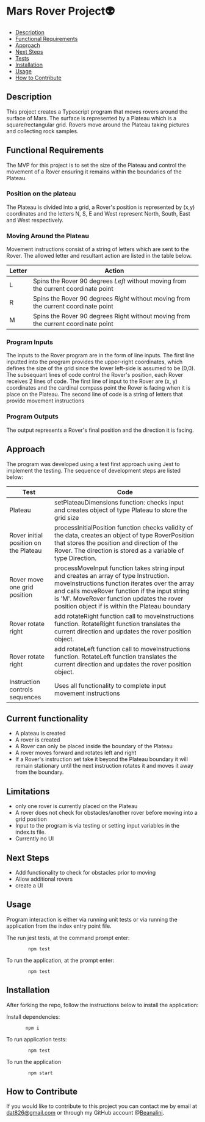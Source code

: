 # Mars Rover Project👽

- [Description](#description)
- [Functional Requirements](#functional-requirements)
- [Approach](#approach)
- [Next Steps](#next-steps)
- [Tests](#tests)
- [Installation](install)
- [Usage](#usage)
- [How to Contribute](#constribute)

## Description

This project creates a Typescript program that moves rovers around the surface of Mars. The surface is represented by a Plateau which is a square/rectangular grid. Rovers move around the Plateau taking pictures and collecting rock samples.

## Functional Requirements

The MVP for this project is to set the size of the Plateau and control the movement of a Rover ensuring it remains within the boundaries of the Plateau.

### Position on the plateau

The Plateau is divided into a grid, a Rover's position is represented by (x,y) coordinates and the letters N, S, E and West represent North, South, East and West respectively.

### Moving Around the Plateau

Movement instructions consist of a string of letters which are sent to the Rover. The allowed letter and resultant action are listed in the table below.

| Letter | Action                                                                              |
| ------ | ----------------------------------------------------------------------------------- |
| L      | Spins the Rover 90 degrees _Left_ without moving from the current coordinate point  |
| R      | Spins the Rover 90 degrees _Right_ without moving from the current coordinate point |
| M      | Spins the Rover 90 degrees Right without moving from the current coordinate point   |

### Program Inputs

The inputs to the Rover program are in the form of line inputs. The first line inputted into the program provides the upper-right coordinates, which defines the size of the grid since the lower left-side is assumed to be (0,0). The subsequant lines of code control the Rover's position, each Rover receives 2 lines of code. The first line of input to the Rover are (x, y) coordinates and the cardinal compass point the Rover is facing when it is place on the Plateau. The second line of code is a string of letters that provide movement instructions

### Program Outputs

The output represents a Rover's final position and the direction it is facing.

## Approach

The program was developed using a test first approach using Jest to implement the testing. The sequence of development steps are listed below:

| Test                                  | Code                                                                                                                                                                                                                                                                                     |
| ------------------------------------- | ---------------------------------------------------------------------------------------------------------------------------------------------------------------------------------------------------------------------------------------------------------------------------------------- |
| Plateau                               | setPlateauDimensions function: checks input and creates object of type Plateau to store the grid size                                                                                                                                                                                    |
| Rover initial position on the Plateau | processInitialPosition function checks validity of the data, creates an object of type RoverPosition that stores the position and direction of the Rover. The direction is stored as a variable of type Direction.                                                                       |
| Rover move one grid position          | processMoveInput function takes string input and creates an array of type Instruction. moveInstructions function iterates over the array and calls moveRover function if the input string is 'M'. MoveRover function updates the rover position object if is within the Plateau boundary |
| Rover rotate right                    | add rotateRight function call to moveInstructions function. RotateRight function translates the current direction and updates the rover position object.                                                                                                                                 |
| Rover rotate right                    | add rotateLeft function call to moveInstructions function. RotateLeft function translates the current direction and updates the rover position object.                                                                                                                                   |
| Instruction controls sequences        | Uses all functionality to complete input movement instructions                                                                                                                                                                                                                           |

## Current functionality

- A plateau is created
- A rover is created
- A Rover can only be placed inside the boundary of the Plateau
- A rover moves forward and rotates left and right
- If a Rover's instruction set take it beyond the Plateau boundary it will remain stationary until the next instruction rotates it and moves it away from the boundary.

## Limitations

- only one rover is currently placed on the Plateau
- A rover does not check for obstacles/another rover before moving into a grid position
- Input to the program is via testing or setting input variables in the index.ts file.
- Currently no UI

## Next Steps

- Add functionality to check for obstacles prior to moving
- Allow additional rovers
- create a UI

## Usage

Program interaction is either via running unit tests or via running the application from the index entry point file.

The run jest tests, at the command prompt enter:

            npm test

To run the application, at the prompt enter:

            npm test

## Installation

After forking the repo, follow the instructions below to install the application:

Install dependencies:

           npm i

To run application tests:

            npm test

To run the application

            npm start

## How to Contribute

If you would like to contribute to this project you can contact me by email at dat826@gmail.com or through my GitHub account @[Beanalini](https://github.com/Beanalini).
